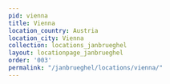 ```yaml
---
pid: vienna
title: Vienna
location_country: Austria
location_city: Vienna
collection: locations_janbrueghel
layout: locationpage_janbrueghel
order: '003'
permalink: "/janbrueghel/locations/vienna/"
---
```

